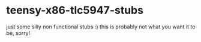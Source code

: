 # teensy-x86-tlc5947-stubs
just some silly non functional stubs :) this is probably not what you want it to be, sorry!
